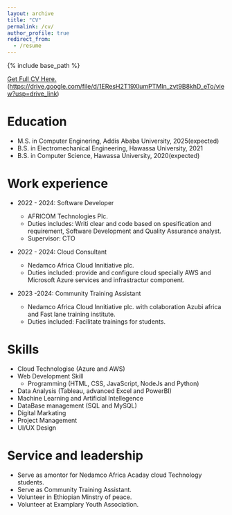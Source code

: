 ```yaml
---
layout: archive
title: "CV"
permalink: /cv/
author_profile: true
redirect_from:
  - /resume
---
```


{% include base_path %}

[Get Full CV Here.](https://drive.google.com/file/d/1EResH2T19XlumPTMIn_zvt9B8khD_eTo/view?usp=drive_link)(https://drive.google.com/file/d/1EResH2T19XlumPTMIn_zvt9B8khD_eTo/view?usp=drive_link)


Education
======

* M.S. in Computer Enginering, Addis Ababa University, 2025(expected)
* B.S. in Electromechanical Engineering, Hawassa University, 2021
* B.S. in Computer Science, Hawassa University, 2020(expected)




Work experience
======
* 2022 - 2024: Software Developer
  * AFRICOM Technologies Plc.
  * Duties includes:  Writi clear and code based on spesification and requirement, Software Development and Quality Assurance analyst.
  * Supervisor: CTO


* 2022 - 2024: Cloud Consultant
  * Nedamco Africa Cloud Innitiative plc.
  * Duties included: provide and configure cloud specially AWS and Microsoft Azure  services and infrastractur component.
  

* 2023 -2024: Community Training Assistant
  * Nedamco Africa Cloud Innitiative plc. with colaboration Azubi africa and Fast lane training  institute.
  * Duties included: Facilitate trainings for students.


  
  
Skills
======
* Cloud Technologise (Azure and AWS)
* Web Development Skill
  * Programming (HTML, CSS, JavaScript, NodeJs and Python)
* Data Analysis (Tableau, advanced Excel and PowerBI)
* Machine Learning and Artificial Intellegence
* DataBase management (SQL and MySQL)
* Digital Markating
* Project Management
* UI/UX Design



  
Service and leadership
======
* Serve as amontor for Nedamco Africa Acaday cloud Technology students.
* Serve as Community Training Assistant.
* Volunteer in Ethiopian Minstry of peace.
* Volunteer at Examplary Youth Association.
